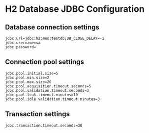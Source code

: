 # H2 Database JDBC Configuration

## Database connection settings
```
jdbc.url=jdbc:h2:mem:testdb;DB_CLOSE_DELAY=-1
jdbc.username=sa
jdbc.password=
```

## Connection pool settings
```
jdbc.pool.initial.size=5
jdbc.pool.min.size=2
jdbc.pool.max.size=20
jdbc.pool.acquisition.timeout.seconds=5
jdbc.pool.validation.timeout.seconds=3
jdbc.pool.leak.timeout.minutes=10
jdbc.pool.idle.validation.timeout.minutes=3
```

## Transaction settings
```
jdbc.transaction.timeout.seconds=30
```
